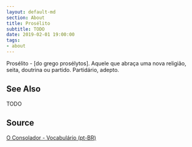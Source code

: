 ```yaml
---
layout: default-md
section: About
title: Prosélito
subtitle: TODO
date: 2019-02-01 19:00:00
tags:
- about
---
```


Prosélito - [do grego prosélytos]. Aquele que abraça uma nova religião, seita, doutrina ou partido. Partidário, adepto. 


## See Also
TODO

## Source
[O Consolador - Vocabulário (pt-BR)](http://www.oconsolador.com.br/linkfixo/vocabulario/principal.html)
